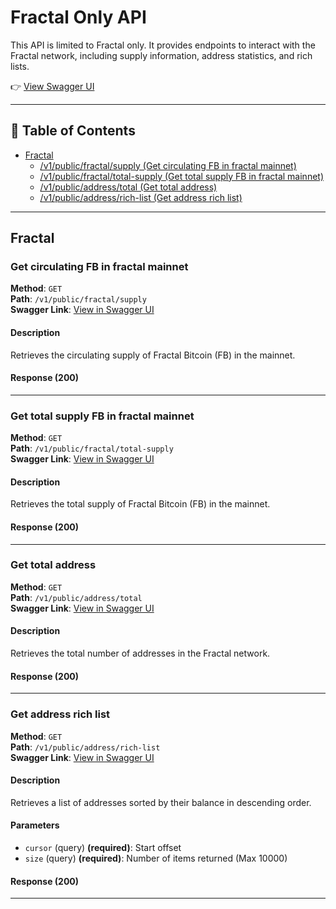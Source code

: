 # Fractal Only API

This API is limited to Fractal only. It provides endpoints to interact with the Fractal network, including supply information, address statistics, and rich lists.

👉 [View Swagger UI](https://open-api.unisat.io/#/)

---

## 📑 Table of Contents

- [Fractal](#fractal)
  - [/v1/public/fractal/supply (Get circulating FB in fractal mainnet) ](#get-circulating-fb-in-fractal-mainnet)
  - [/v1/public/fractal/total-supply (Get total supply FB in fractal mainnet) ](#get-total-supply-fb-in-fractal-mainnet)
  - [/v1/public/address/total (Get total address) ](#get-total-address)
  - [/v1/public/address/rich-list (Get address rich list) ](#get-address-rich-list)

---

## Fractal

### Get circulating FB in fractal mainnet
<a id="get-circulating-fb-in-fractal-mainnet"></a>

**Method**: `GET`  
**Path**: `/v1/public/fractal/supply`  
**Swagger Link**: [View in Swagger UI](https://open-api.unisat.io/#/Fractal/getFractalSupply)  

#### Description
Retrieves the circulating supply of Fractal Bitcoin (FB) in the mainnet.

#### Response (200)


---

### Get total supply FB in fractal mainnet
<a id="get-total-supply-fb-in-fractal-mainnet"></a>

**Method**: `GET`  
**Path**: `/v1/public/fractal/total-supply`  
**Swagger Link**: [View in Swagger UI](https://open-api.unisat.io/#/Fractal/getFractalTotalSupply)  

#### Description
Retrieves the total supply of Fractal Bitcoin (FB) in the mainnet.

#### Response (200)


---

### Get total address
<a id="get-total-address"></a>

**Method**: `GET`  
**Path**: `/v1/public/address/total`  
**Swagger Link**: [View in Swagger UI](https://open-api.unisat.io/#/Fractal/getFractalTotalAddress)  

#### Description
Retrieves the total number of addresses in the Fractal network.

#### Response (200)


---

### Get address rich list
<a id="get-address-rich-list"></a>

**Method**: `GET`  
**Path**: `/v1/public/address/rich-list`  
**Swagger Link**: [View in Swagger UI](https://open-api.unisat.io/#/Fractal/getFractalRichList)  

#### Description
Retrieves a list of addresses sorted by their balance in descending order.

#### Parameters
- `cursor` (query) **(required)**: Start offset
- `size` (query) **(required)**: Number of items returned (Max 10000)

#### Response (200)


---

